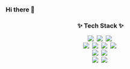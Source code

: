 ### Hi there 👋

<!--
**VVjD/VVJD** is a ✨ _special_ ✨ repository because its `README.md` (this file) appears on your GitHub profile.

Here are some ideas to get you started:

- 🔭 I’m currently working on ...
- 🌱 I’m currently learning ...
- 👯 I’m looking to collaborate on ...
- 🤔 I’m looking for help with ...
- 💬 Ask me about ...
- 📫 How to reach me: ...
- 😄 Pronouns: ...
- ⚡ Fun fact: ...
-->


<h3 align="center">✨ Tech Stack ✨</h3>
<div align="center">
  <!--<img src="https://img.shields.io/badge/아이콘이름-추천 색상?style=for-the-badge&logo=아이콘 이름&logoColor=white">-->
  <img src="https://img.shields.io/badge/Java-007396?style=flat-square&logo=Java&logoColor=white"/></a>&nbsp 
  <img src="https://img.shields.io/badge/eclipseide-2C2255?style=flat-square&logo=eclipseide&logoColor=white"/></a>&nbsp 
  <img src="https://img.shields.io/badge/visualstudiocode-007ACC?style=flat-square&logo=visualstudiocode&logoColor=white"/></a>&nbsp 
  <br>
  <img src="https://img.shields.io/badge/html5-E34F26?style=flat-square&logo=html5&logoColor=white"/></a>&nbsp 
  <img src="https://img.shields.io/badge/css3-1572B6?style=flat-square&logo=css3&logoColor=white"/></a>&nbsp 
  <img src="https://img.shields.io/badge/javascript-F7DF1E?style=flat-square&logo=javascript&logoColor=white"/></a>&nbsp 
  <img src="https://img.shields.io/badge/figma-F24E1E?style=flat-square&logo=figma&logoColor=white"/></a>&nbsp     
  <br>
  <img src="https://img.shields.io/badge/amazonaws-232F3E?style=flat-square&logo=amazonaws&logoColor=white"/></a>&nbsp     
  <img src="https://img.shields.io/badge/apachetomcat-F8DC75?style=flat-square&logo=apachetomcat&logoColor=white"/></a>&nbsp     
<br>
  <img src="https://img.shields.io/badge/mysql-4479A1?style=flat-square&logo=mysql&logoColor=white"/></a>&nbsp     
  <img src="https://img.shields.io/badge/oracle-F80000?style=flat-square&logo=oracle&logoColor=white"/></a>&nbsp     
</div>


